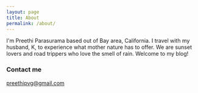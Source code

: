 ```yaml
---
layout: page
title: About
permalink: /about/
---
```


I'm Preethi Parasurama based out of Bay area, California. I travel with my husband, K, to experience what mother nature has to offer. We are sunset lovers and road trippers who love the smell of rain. Welcome to my blog!



### Contact me

[preethipvg@gmail.com](mailto:preethipvg@gmail.com)
